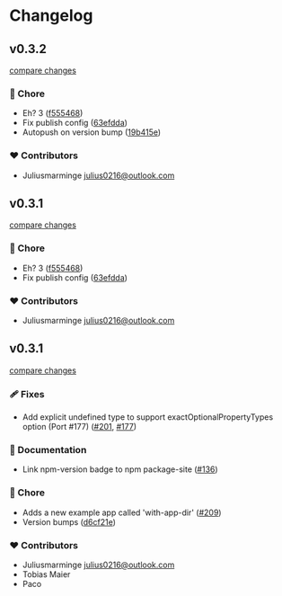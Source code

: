 # Changelog

## v0.3.2

[compare changes](https://github.com/juliusmarminge/next-themes/compare/v0.3.1-1707470275.97f053b...v0.3.2)

### 🏡 Chore

- Eh? 3 ([f555468](https://github.com/juliusmarminge/next-themes/commit/f555468))
- Fix publish config ([63efdda](https://github.com/juliusmarminge/next-themes/commit/63efdda))
- Autopush on version bump ([19b415e](https://github.com/juliusmarminge/next-themes/commit/19b415e))

### ❤️ Contributors

- Juliusmarminge <julius0216@outlook.com>

## v0.3.1

[compare changes](https://github.com/juliusmarminge/next-themes/compare/v0.3.1-1707470275.97f053b...v0.3.1)

### 🏡 Chore

- Eh? 3 ([f555468](https://github.com/juliusmarminge/next-themes/commit/f555468))
- Fix publish config ([63efdda](https://github.com/juliusmarminge/next-themes/commit/63efdda))

### ❤️ Contributors

- Juliusmarminge <julius0216@outlook.com>

## v0.3.1

[compare changes](https://github.com/juliusmarminge/next-themes/compare/v0.2.0...v0.3.1-0)

### 🩹 Fixes

- Add explicit undefined type to support exactOptionalPropertyTypes option (Port #177) ([#201](https://github.com/juliusmarminge/next-themes/pull/201), [#177](https://github.com/juliusmarminge/next-themes/issues/177))

### 📖 Documentation

- Link npm-version badge to npm package-site ([#136](https://github.com/juliusmarminge/next-themes/pull/136))

### 🏡 Chore

- Adds a new example app called 'with-app-dir' ([#209](https://github.com/juliusmarminge/next-themes/pull/209))
- Version bumps ([d6cf21e](https://github.com/juliusmarminge/next-themes/commit/d6cf21e))

### ❤️ Contributors

- Juliusmarminge <julius0216@outlook.com>
- Tobias Maier
- Paco
